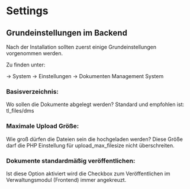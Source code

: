 # Settings

## Grundeinstellungen im Backend

Nach der Installation sollten zuerst einige Grundeinstellungen vorgenommen werden.

Zu finden unter:

→ System → Einstellungen → Dokumenten Management System


### Basisverzeichnis: 
Wo sollen die Dokumente abgelegt werden? Standard und empfohlen ist: tl_files/dms

### Maximale Upload Größe: 
Wie groß dürfen die Dateien sein die hochgeladen werden? 
Diese Größe darf die PHP Einstellung für upload_max_filesize nicht überschreiten.


### Dokumente standardmäßig veröffentlichen:
Ist diese Option aktiviert wird die Checkbox zum Veröffentlichen im Verwaltungsmodul (Frontend) immer angekreuzt.
